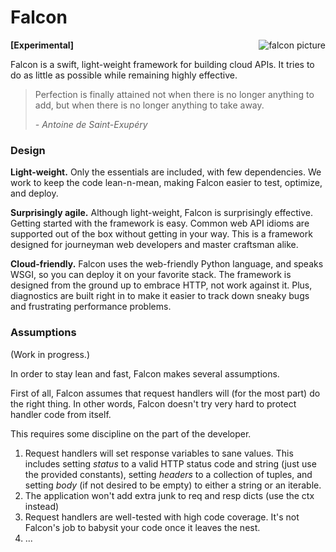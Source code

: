 Falcon
======

<img align="right" style="padding-left: 10px" src="https://upload.wikimedia.org/wikipedia/commons/thumb/3/39/Brown-Falcon%2C-Vic%2C-3.1.2008.jpg/160px-Brown-Falcon%2C-Vic%2C-3.1.2008.jpg" alt="falcon picture" />

**[Experimental]**

Falcon is a swift, light-weight framework for building cloud APIs. It tries to do as little as possible while remaining highly effective. 

> Perfection is finally attained not when there is no longer anything to add, but when there is no longer anything to take away. 
>
> *- Antoine de Saint-Exupéry*

### Design ###

**Light-weight.** Only the essentials are included, with few dependencies. We work to keep the code lean-n-mean, making Falcon easier to test, optimize, and deploy. 

**Surprisingly agile.** Although light-weight, Falcon is surprisingly effective. Getting started with the framework is easy. Common web API idioms are supported out of the box without getting in your way. This is a framework designed for journeyman web developers and master craftsman alike.

**Cloud-friendly.** Falcon uses the web-friendly Python language, and speaks WSGI, so you can deploy it on your favorite stack. The framework is designed from the ground up to embrace HTTP, not work against it. Plus, diagnostics are built right in to make it easier to track down sneaky bugs and frustrating performance problems. 

### Assumptions ###

(Work in progress.)

In order to stay lean and fast, Falcon makes several assumptions.

First of all, Falcon assumes that request handlers will (for the most part) do the right thing. In other words, Falcon doesn't try very hard to protect handler code from itself. 

This requires some discipline on the part of the developer.

1. Request handlers will set response variables to sane values. This includes setting *status* to a valid HTTP status code and string (just use the provided constants), setting *headers* to a collection of tuples, and setting *body* (if not desired to be empty) to either a string or an iterable.  
1. The application won't add extra junk to req and resp dicts (use the ctx instead)
1. Request handlers are well-tested with high code coverage. It's not Falcon's job to babysit your code once it leaves the nest.
1. ...

